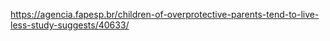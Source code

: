 https://agencia.fapesp.br/children-of-overprotective-parents-tend-to-live-less-study-suggests/40633/
